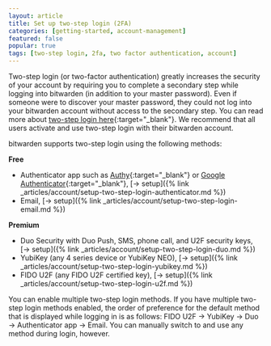 ```yaml
---
layout: article
title: Set up two-step login (2FA)
categories: [getting-started, account-management]
featured: false
popular: true
tags: [two-step login, 2fa, two factor authentication, account]
---
```


Two-step login (or two-factor authentication) greatly increases the security of your account by requiring you to complete a secondary step while logging into bitwarden (in addition to your master password). Even if someone were to discover your master password, they could not log into your bitwarden account without access to the secondary step. You can read more about [two-step login here](https://en.wikipedia.org/wiki/Multi-factor_authentication){:target="_blank"}. We recommend that all users activate and use two-step login with their bitwarden account.

bitwarden supports two-step login using the following methods:

**Free**

- Authenticator app such as [Authy](https://authy.com/){:target="_blank"} or [Google Authenticator](https://support.google.com/accounts/answer/1066447?hl=en){:target="_blank"}, [&rarr; setup]({% link _articles/account/setup-two-step-login-authenticator.md %})
- Email, [&rarr; setup]({% link _articles/account/setup-two-step-login-email.md %})

**Premium**

- Duo Security with Duo Push, SMS, phone call, and U2F security keys, [&rarr; setup]({% link _articles/account/setup-two-step-login-duo.md %})
- YubiKey (any 4 series device or YubiKey NEO), [&rarr; setup]({% link _articles/account/setup-two-step-login-yubikey.md %})
- FIDO U2F (any FIDO U2F certified key), [&rarr; setup]({% link _articles/account/setup-two-step-login-u2f.md %})

You can enable multiple two-step login methods. If you have multiple two-step login methods enabled, the order of preference for the default method that is displayed while logging in is as follows: FIDO U2F &rarr; YubiKey &rarr; Duo &rarr; Authenticator app &rarr; Email. You can manually switch to and use any method during login, however.
